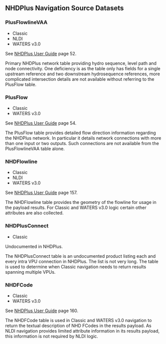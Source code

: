 ## NHDPlus Navigation Source Datasets

### PlusFlowlineVAA
* Classic
* NLDI
* WATERS v3.0

See [NHDPlus User Guide](https://s3.amazonaws.com/nhdplus/NHDPlusV21/Documentation/NHDPlusV2_User_Guide.pdf) page 52.

Primary NHDPlus network table providing hydro sequence, level path and node connectivity.  One deficiency is as the table only has fields for a single upstream reference and two downstream hydrosequence references, more complicated intersection details are not available without referring to the PlusFlow table. 

### PlusFlow
* Classic
* WATERS v3.0

See [NHDPlus User Guide](https://s3.amazonaws.com/nhdplus/NHDPlusV21/Documentation/NHDPlusV2_User_Guide.pdf) page 54.

The PlusFlow table provides detailed flow direction information regarding the NHDPlus network.  In particular it details network connections with more than one input or two outputs.  Such connections are not available from the PlusFlowlineVAA table alone.

### NHDFlowline
* Classic
* NLDI
* WATERS v3.0

See [NHDPlus User Guide](https://s3.amazonaws.com/nhdplus/NHDPlusV21/Documentation/NHDPlusV2_User_Guide.pdf) page 157.

The NHDFlowline table provides the geometry of the flowline for usage in the payload results.  For Classic and WATERS v3.0 logic certain other attributes are also collected.

### NHDPlusConnect
* Classic

Undocumented in NHDPlus.

The NHDPlusConnect table is an undocumented product listing each and every intra VPU connection in NHDPlus.  The list is not very long.  The table is used to determine when Classic navigation needs to return results spanning multiple VPUs. 

### NHDFCode
* Classic
* WATERS v3.0

See [NHDPlus User Guide](https://s3.amazonaws.com/nhdplus/NHDPlusV21/Documentation/NHDPlusV2_User_Guide.pdf) page 160.

The NHDFCode table is used in Classic and WATERS v3.0 navigation to return the textual description of NHD FCodes in the results payload.  As NLDI navigation provides limited attribute information in its results payload, this information is not required by NLDI logic.
